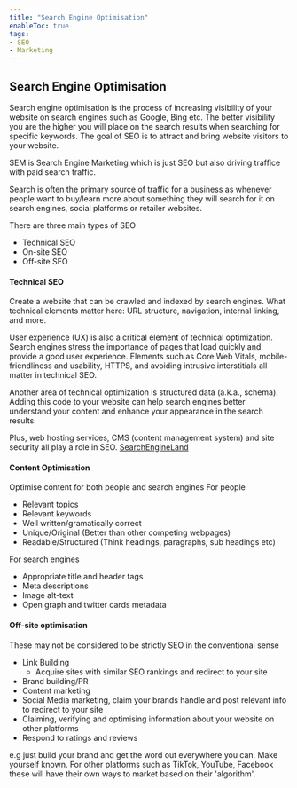 ```yaml
---
title: "Search Engine Optimisation"
enableToc: true
tags:
- SEO
- Marketing
---
```

## Search Engine Optimisation
Search engine optimisation is the process of increasing visibility of your website on search engines such as Google, Bing etc. The better visibility you are the higher you will place on the search results when searching for specific keywords. The goal of SEO is to attract and bring website visitors to your website. 

SEM is Search Engine Marketing which is just SEO but also driving traffice with paid search traffic.

Search is often the primary source of traffic for a business as whenever people want to buy/learn more about something they will search for it on search engines, social platforms or retailer websites. 

There are three main types of SEO
- Technical SEO
- On-site SEO
- Off-site SEO

#### Technical SEO 
Create a website that can be crawled and indexed by search engines. 
What technical elements matter here: URL structure, navigation, internal linking, and more.

User experience (UX) is also a critical element of technical optimization. Search engines stress the importance of pages that load quickly and provide a good user experience. Elements such as Core Web Vitals, mobile-friendliness and usability, HTTPS, and avoiding intrusive interstitials all matter in technical SEO.

Another area of technical optimization is structured data (a.k.a., schema). Adding this code to your website can help search engines better understand your content and enhance your appearance in the search results. 

Plus, web hosting services, CMS (content management system) and site security all play a role in SEO. [SearchEngineLand](https://searchengineland.com/guide/what-is-seo)

#### Content Optimisation
Optimise content for both people and search engines
For people
- Relevant topics
- Relevant keywords
- Well written/gramatically correct
- Unique/Original (Better than other competing webpages)
- Readable/Structured (Think headings, paragraphs, sub headings etc)

For search engines
- Appropriate title and header tags
- Meta descriptions
- Image alt-text
- Open graph and twitter cards metadata

#### Off-site optimisation
These may not be considered to be strictly SEO in the conventional sense

- Link Building
	- Acquire sites with similar SEO rankings and redirect to your site
- Brand building/PR
- Content marketing
- Social Media marketing, claim your brands handle and post relevant info to redirect to your site
- Claiming, verifying and optimising information about your website on other platforms
- Respond to ratings and reviews 

e.g just build your brand and get the word out everywhere you can. Make yourself known.
For other platforms such as TikTok, YouTube, Facebook these will have their own ways to market based on their 'algorithm'. 
